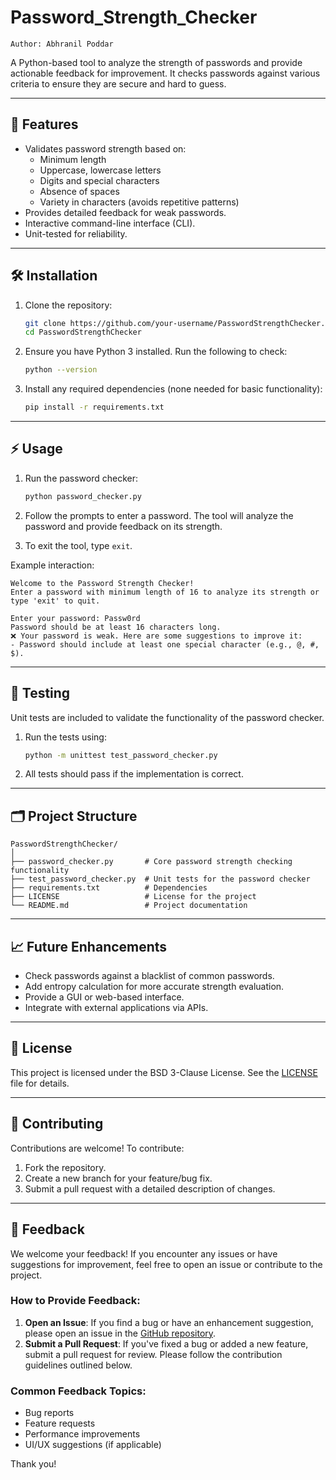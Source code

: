 # Password_Strength_Checker
    Author: Abhranil Poddar

A Python-based tool to analyze the strength of passwords and provide actionable feedback for improvement. It checks passwords against various criteria to ensure they are secure and hard to guess.

---

## 🚀 Features

- Validates password strength based on:
  - Minimum length
  - Uppercase, lowercase letters
  - Digits and special characters
  - Absence of spaces
  - Variety in characters (avoids repetitive patterns)
- Provides detailed feedback for weak passwords.
- Interactive command-line interface (CLI).
- Unit-tested for reliability.

---

## 🛠️ Installation

1. Clone the repository:
   ```bash
   git clone https://github.com/your-username/PasswordStrengthChecker.git
   cd PasswordStrengthChecker
   ```

2. Ensure you have Python 3 installed. Run the following to check:
   ```bash
   python --version
   ```

3. Install any required dependencies (none needed for basic functionality):
   ```bash
   pip install -r requirements.txt
   ```

---

## ⚡ Usage

1. Run the password checker:
   ```bash
   python password_checker.py
   ```

2. Follow the prompts to enter a password. The tool will analyze the password and provide feedback on its strength.

3. To exit the tool, type `exit`.

Example interaction:
```
Welcome to the Password Strength Checker!
Enter a password with minimum length of 16 to analyze its strength or type 'exit' to quit.

Enter your password: Passw0rd
Password should be at least 16 characters long.
❌ Your password is weak. Here are some suggestions to improve it:
- Password should include at least one special character (e.g., @, #, $).
```

---

## 🧪 Testing

Unit tests are included to validate the functionality of the password checker.

1. Run the tests using:
   ```bash
   python -m unittest test_password_checker.py
   ```

2. All tests should pass if the implementation is correct.

---

## 🗂 Project Structure

```
PasswordStrengthChecker/
│
├── password_checker.py       # Core password strength checking functionality
├── test_password_checker.py  # Unit tests for the password checker
├── requirements.txt          # Dependencies
├── LICENSE                   # License for the project
└── README.md                 # Project documentation
```

---

## 📈 Future Enhancements

- Check passwords against a blacklist of common passwords.
- Add entropy calculation for more accurate strength evaluation.
- Provide a GUI or web-based interface.
- Integrate with external applications via APIs.

---

## 🐜 License

This project is licensed under the BSD 3-Clause License. See the [LICENSE](LICENSE) file for details.

---

## 🤝 Contributing

Contributions are welcome! To contribute:
1. Fork the repository.
2. Create a new branch for your feature/bug fix.
3. Submit a pull request with a detailed description of changes.

---

## 💬 Feedback

We welcome your feedback! If you encounter any issues or have suggestions for improvement, feel free to open an issue or contribute to the project.

### How to Provide Feedback:
1. **Open an Issue**: If you find a bug or have an enhancement suggestion, please open an issue in the [GitHub repository](https://github.com/your-username/PasswordStrengthChecker/issues).
2. **Submit a Pull Request**: If you've fixed a bug or added a new feature, submit a pull request for review. Please follow the contribution guidelines outlined below.

### Common Feedback Topics:
- Bug reports
- Feature requests
- Performance improvements
- UI/UX suggestions (if applicable)

Thank you!
